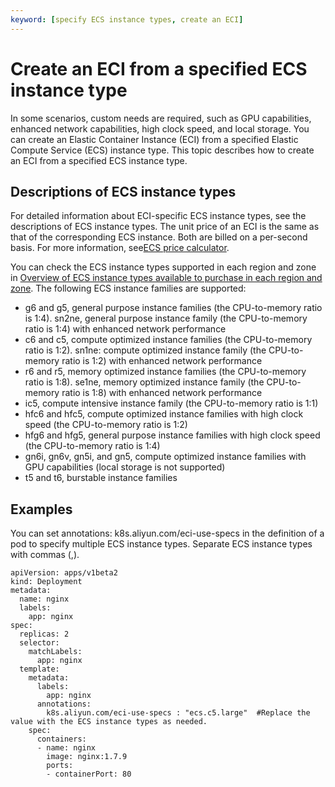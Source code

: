 ```yaml
---
keyword: [specify ECS instance types, create an ECI]
---
```


# Create an ECI from a specified ECS instance type

In some scenarios, custom needs are required, such as GPU capabilities, enhanced network capabilities, high clock speed, and local storage. You can create an Elastic Container Instance \(ECI\) from a specified Elastic Compute Service \(ECS\) instance type. This topic describes how to create an ECI from a specified ECS instance type.

## Descriptions of ECS instance types

For detailed information about ECI-specific ECS instance types, see the descriptions of ECS instance types. The unit price of an ECI is the same as that of the corresponding ECS instance. Both are billed on a per-second basis. For more information, see[ECS price calculator](https://www.alibabacloud.com/pricing-calculator#/add/980738/vm_intl/vm_intl).

You can check the ECS instance types supported in each region and zone in [Overview of ECS instance types available to purchase in each region and zone](https://ecs-buy.aliyun.com/instanceTypes#/instanceTypeByRegion). The following ECS instance families are supported:

-   g6 and g5, general purpose instance families \(the CPU-to-memory ratio is 1:4\). sn2ne, general purpose instance family \(the CPU-to-memory ratio is 1:4\) with enhanced network performance
-   c6 and c5, compute optimized instance families \(the CPU-to-memory ratio is 1:2\). sn1ne: compute optimized instance family \(the CPU-to-memory ratio is 1:2\) with enhanced network performance
-   r6 and r5, memory optimized instance families \(the CPU-to-memory ratio is 1:8\). se1ne, memory optimized instance family \(the CPU-to-memory ratio is 1:8\) with enhanced network performance
-   ic5, compute intensive instance family \(the CPU-to-memory ratio is 1:1\)
-   hfc6 and hfc5, compute optimized instance families with high clock speed \(the CPU-to-memory ratio is 1:2\)
-   hfg6 and hfg5, general purpose instance families with high clock speed \(the CPU-to-memory ratio is 1:4\)
-   gn6i, gn6v, gn5i, and gn5, compute optimized instance families with GPU capabilities \(local storage is not supported\)
-   t5 and t6, burstable instance families

## Examples

You can set annotations: k8s.aliyun.com/eci-use-specs in the definition of a pod to specify multiple ECS instance types. Separate ECS instance types with commas \(,\).

```
apiVersion: apps/v1beta2
kind: Deployment
metadata:
  name: nginx
  labels:
    app: nginx
spec:
  replicas: 2
  selector:
    matchLabels:
      app: nginx
  template:
    metadata:
      labels:
        app: nginx
      annotations:
        k8s.aliyun.com/eci-use-specs : "ecs.c5.large"  #Replace the value with the ECS instance types as needed.
    spec:
      containers:
      - name: nginx
        image: nginx:1.7.9
        ports:
        - containerPort: 80
```

